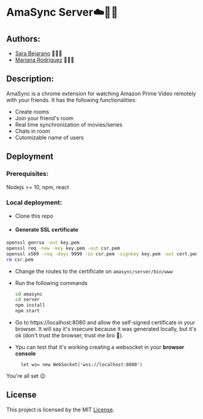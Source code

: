 # AmaSync Server☁️👯‍♂️

## Authors:

* [Sara Bejarano](https://sarabepu.github.io/website) 👩‍💻💃
* [Mariana Rodriguez](https://mrodriguez21.github.io) 👩‍💻🤘

## Description:

AmaSync is a chrome extension for watching Amazon Prime Video remotely with your friends. 
It has the following functionalities:
- Create rooms 
- Join your friend's room
- Real time synchronization of movies/series 
- Chats in room
- Cutomizable name of users

## Deployment


### Prerequisites: 
Nodejs >= 10, npm, react

### Local deployment:
- Clone this repo
- #### Generate SSL certificate
    
```bash
openssl genrsa -out key.pem
openssl req -new -key key.pem -out csr.pem
openssl x509 -req -days 9999 -in csr.pem -signkey key.pem -out cert.pem
rm csr.pem
```

- Change the routes to the certificate on ```amasync/server/bin/www```
- Run the following commands

  ```bash
  cd amasync
  cd server
  npm install
  npm start
  ```
- Go to https://localhost:8080 and allow the self-signed certificate in your browser. It will say it's insecure because it was generated locally, but it's ok (don't trust the browser, trust me bro 🙊).

- Ypu can test that it's working creating a websocket in your **browser console**

        let ws= new WebSocket('wss://localhost:8080')

You're all set 😉

## License

This project is licensed by the MIT [License](https://raw.githubusercontent.com/sarabepu/amasync/master/LICENSE).
